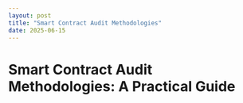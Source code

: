 ```yaml
---
layout: post
title: "Smart Contract Audit Methodologies"
date: 2025-06-15
---
```


# Smart Contract Audit Methodologies: A Practical Guide
